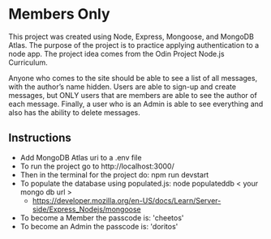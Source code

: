 # Members Only
This project was created using Node, Express, Mongoose, and MongoDB Atlas. The purpose of the project is to practice applying authentication to a node app. The project idea comes from the Odin Project Node.js Curriculum.

Anyone who comes to the site should be able to see a list of all messages, with the author’s name hidden. Users are able to sign-up and create messages, but ONLY users that are members are able to see the author of each message. Finally, a user who is an Admin is able to see everything and also has the ability to delete messages.

## Instructions
* Add MongoDB Atlas uri to a .env file
* To run the project go to http://localhost:3000/
* Then in the terminal for the project do: npm run devstart
* To populate the database using populated.js: node populateddb < your mongo db url >
	* https://developer.mozilla.org/en-US/docs/Learn/Server-side/Express_Nodejs/mongoose
* To become a Member the passcode is: 'cheetos'
* To become an Admin the passcode is: 'doritos'